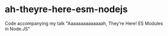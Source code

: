# ah-theyre-here-esm-nodejs

Code accompanying my talk "Aaaaaaaaaaaaaah, They’re Here! ES Modules in Node.JS"
